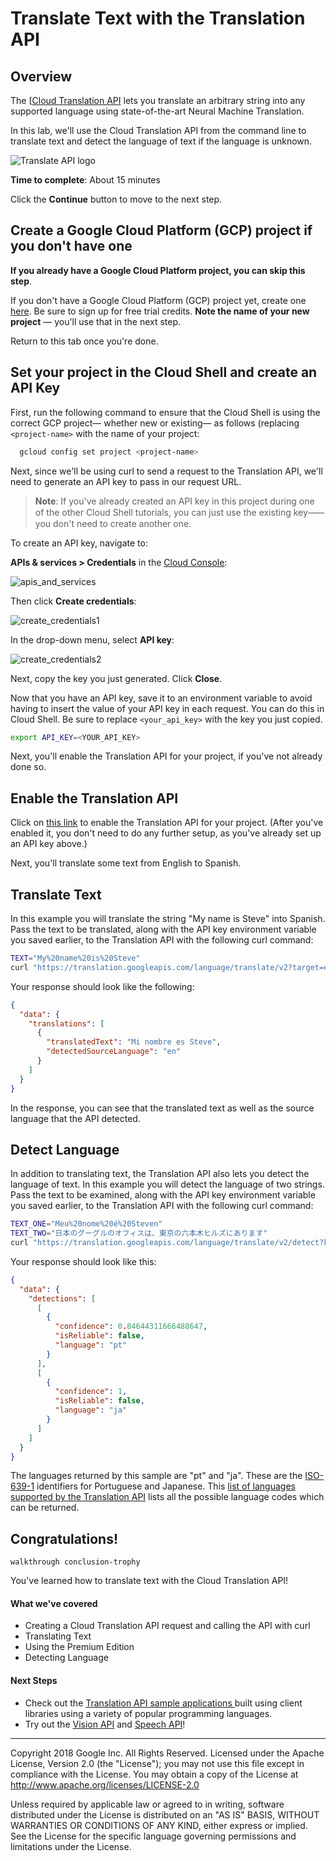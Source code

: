 # Translate Text with the Translation API


## Overview

The [[Cloud Translation API](https://cloud.google.com/translate/) lets you translate an arbitrary string into any supported language using state-of-the-art Neural Machine Translation. 

In this lab, we'll use the Cloud Translation API from the command line to translate text and detect the language of text if the language is unknown.

![Translate API logo](https://storage.googleapis.com/aju-dev-demos-codelabs/images/Translate_API_sm.png)

**Time to complete**: About 15 minutes

Click the **Continue** button to move to the next step.

## Create a Google Cloud Platform (GCP) project if you don't have one

**If you already have a Google Cloud Platform project, you can skip this step**.

If you don't have a Google Cloud Platform (GCP) project yet, create one [here](https://cloud.google.com/free/). Be sure to sign up for free trial credits.
**Note the name of your new project** — you'll use that in the next step.

Return to this tab once you're done.

## Set your project in the Cloud Shell and create an API Key

First, run the following command to ensure that the Cloud Shell is using the correct GCP project— whether new or existing— as follows (replacing `<project-name>` with the name of your project:

```bash
  gcloud config set project <project-name>
```


Next, since we'll be using curl to send a request to the Translation API, we'll need to generate an API key to pass in our request URL.

> **Note**: If you've already created an API key in this project during one of the other Cloud Shell tutorials, you can just use the existing key⸺you don't need to create another one.

To create an API key, navigate to:

**APIs & services > Credentials** in the [Cloud Console](https://console.cloud.google.com/):

![apis_and_services](https://storage.googleapis.com/aju-dev-demos-codelabs/images/apis_and_services.png)

Then click __Create credentials__:

![create_credentials1](https://storage.googleapis.com/aju-dev-demos-codelabs/images/create_credentials1.png)

In the drop-down menu, select __API key__:

![create_credentials2](https://storage.googleapis.com/aju-dev-demos-codelabs/images/create_credentials2.png)

Next, copy the key you just generated. Click __Close__.

Now that you have an API key, save it to an environment variable to avoid having to insert the value of your API key in each request. You can do this in Cloud Shell. Be sure to replace `<your_api_key>` with the key you just copied.

```bash
export API_KEY=<YOUR_API_KEY>
```

Next, you'll enable the Translation API for your project, if you've not already done so.

## Enable the Translation API

Click on [this link](https://console.cloud.google.com/flows/enableapi?apiid=translate.googleapis.com) to enable the Translation API for your project. (After you've enabled it, you don't need to do any further setup, as you've already set up an API key above.)

Next, you'll translate some text from English to Spanish.

## Translate Text

In this example you will translate the string "My name is Steve" into Spanish. Pass the text to be translated, along with the API key environment variable you saved earlier, to the Translation API with the following curl command:

```bash
TEXT="My%20name%20is%20Steve"
curl "https://translation.googleapis.com/language/translate/v2?target=es&key=${API_KEY}&q=${TEXT}"
```

Your response should look like the following:

```json
{
  "data": {
    "translations": [
      {
        "translatedText": "Mi nombre es Steve",
        "detectedSourceLanguage": "en"
      }
    ]
  }
}
```

In the response, you can see that the translated text as well as the source language that the API detected.​


## Detect Language

In addition to translating text, the Translation API also lets you detect the language of text. In this example you will detect the language of two strings. Pass the text to be examined, along with the API key environment variable you saved earlier, to the Translation API with the following curl command: 

```bash
TEXT_ONE="Meu%20nome%20é%20Steven"
TEXT_TWO="日本のグーグルのオフィスは、東京の六本木ヒルズにあります"
curl "https://translation.googleapis.com/language/translate/v2/detect?key=${API_KEY}&q=${TEXT_ONE}&q=${TEXT_TWO}"
```

Your response should look like this:

```json
{
  "data": {
    "detections": [
      [
        {
          "confidence": 0.84644311666488647,
          "isReliable": false,
          "language": "pt"
        }
      ],
      [
        {
          "confidence": 1,
          "isReliable": false,
          "language": "ja"
        }
      ]
    ]
  }
}
```

The languages returned by this sample are "pt" and "ja". These are the  [ISO-639-1](https://en.wikipedia.org/wiki/ISO_639-1) identifiers for Portuguese and Japanese. This  [list of languages supported by the Translation API](https://cloud.google.com/translate/docs/languages) lists all the possible language codes which can be returned.


## Congratulations!

`walkthrough conclusion-trophy`

You've learned how to translate text with the Cloud Translation API! 

#### What we've covered

* Creating a Cloud Translation API request and calling the API with curl
* Translating Text
* Using the Premium Edition
* Detecting Language

#### Next Steps

* Check out the  [Translation API sample applications ](https://cloud.google.com/translate/docs/samples)built using client libraries using a variety of popular programming languages.
* Try out the  [Vision API](https://cloud.google.com/vision/) and  [Speech API](https://cloud.google.com/speech/)!

---------------
Copyright 2018 Google Inc. All Rights Reserved. Licensed under the Apache
License, Version 2.0 (the "License"); you may not use this file except in
compliance with the License. You may obtain a copy of the License at
http://www.apache.org/licenses/LICENSE-2.0

Unless required by applicable law or agreed to in writing, software
distributed under the License is distributed on an "AS IS" BASIS, WITHOUT
WARRANTIES OR CONDITIONS OF ANY KIND, either express or implied. See the
License for the specific language governing permissions and limitations under
the License.
